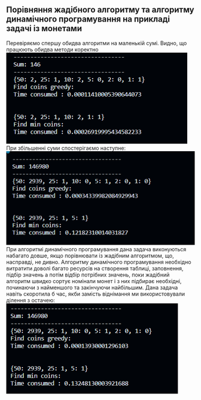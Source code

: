 ## Порівняння **жадібного алгоритму** та **алгоритму динамічного** програмування на прикладі задачі із монетами
Перевіряємо спершу обидва алгоритми на маленькій сумі. Видно, що працюють обидва методи коректно<br/>
![Alt text](image.png)<br/>
При збільшенні суми спостерігаємо наступне:<br/>
![Alt text](image-1.png)<br/>
При алгоритмі динамічного програмування дана задача виконуються набагато довше, якщо порівнювати із жадібним алгоритмом, що, насправді, не дивно. Алгоритму динамічного програмування необхідно витратити доволі багато ресурсів на створення таблиці, заповнення, підбір значень а потім відбір потрібних значень, поки жадібний алгоритм швидко сортує номінали монет і з них підбирає необхідні, починаючи з найменшого та закінчуючи найбільшим. Дана задача навіть скоротила б час, якби замість віднімання ми використовували ділення з остачею:<br/>
![Alt text](image-2.png)
